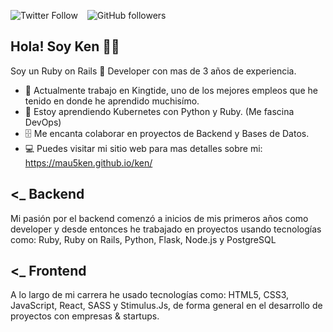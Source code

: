 <img alt="Twitter Follow" src="https://img.shields.io/twitter/follow/us3rGuy?style=social"> &ensp; <img alt="GitHub followers" src="https://img.shields.io/github/followers/mau5ken?style=social">

## Hola! Soy Ken 🙌🏻 
Soy un Ruby on Rails 💎 Developer con mas de 3 años de experiencia.

- 🔭  Actualmente trabajo en Kingtide, uno de los mejores empleos que he tenido en donde he aprendido muchisímo.
- 🌱  Estoy aprendiendo Kubernetes con Python y Ruby. (Me fascina DevOps)
- 🗄  Me encanta colaborar en proyectos de Backend y Bases de Datos.
- 💻  Puedes visitar mi sitio web para mas detalles sobre mi: https://mau5ken.github.io/ken/


## <_ Backend
Mi pasión por el backend comenzó a inicios de mis primeros años como developer y desde entonces he trabajado en proyectos usando tecnologías como: Ruby, Ruby on Rails, Python, Flask, Node.js y PostgreSQL


## <_ Frontend
A lo largo de mi carrera he usado tecnologías como: HTML5, CSS3, JavaScript, React, SASS y Stimulus.Js, de forma general en el desarrollo de proyectos con empresas & startups.
